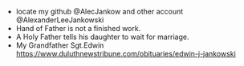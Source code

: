 - locate my github @AlecJankow and other account @AlexanderLeeJankowski
- Hand of Father is not a finished work.
- A Holy Father tells his daughter to wait for marriage. 
- My Grandfather Sgt.Edwin https://www.duluthnewstribune.com/obituaries/edwin-j-jankowski

<!---
AlexanderLJankowski/AlexanderLJankowski is a ✨ special ✨ repository because its `README.md` (this file) appears on your GitHub profile.
You can click the Preview link to take a look at your changes.
--->
